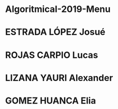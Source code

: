 # AlgoritmicaI-2019-Menu
# ESTRADA LÓPEZ Josué
# ROJAS CARPIO Lucas
# LIZANA YAURI Alexander
# GOMEZ HUANCA Elia
